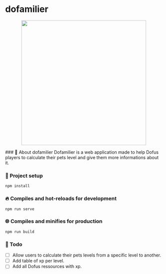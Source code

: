 # dofamilier
<p align="center">
    <a href="https://dofamilier.netlify.app/" target="_blank">
        <img src="../src/assets/minikrone.png" width="400">
    </a>
</p>
### 📖 About dofamilier
Dofamilier is a web application made to help Dofus players to calculate their pets level and give them more informations about it.

### 🔧 Project setup
```
npm install
```

### 🔥 Compiles and hot-reloads for development
```
npm run serve
```

### 🌐 Compiles and minifies for production
```
npm run build
```

### 📝 Todo
* [ ] Allow users to calculate their pets levels from a specific level to another.
* [ ] Add table of xp per level.
* [ ] Add all Dofus ressources with xp.
